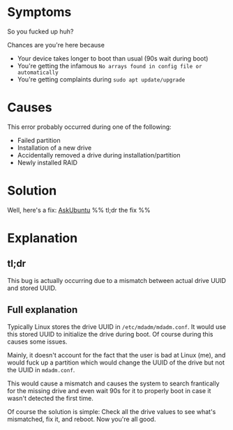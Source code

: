 # Symptoms
So you fucked up huh? 

Chances are you're here because
- Your device takes longer to boot than usual (90s wait during boot)
- You're getting the infamous `No arrays found in config file or automatically`
- You're getting complaints during `sudo apt update/upgrade`
# Causes
This error probably occurred during one of the following:
- Failed partition
- Installation of a new drive
- Accidentally removed a drive during installation/partition
- Newly installed RAID
# Solution
Well, here's a fix: [AskUbuntu](https://askubuntu.com/questions/711016/slow-boot-a-start-job-is-running-for-dev-disk-by)
%% tl;dr the fix  %%
# Explanation
## tl;dr
This bug is actually occurring due to a mismatch between actual drive UUID and stored UUID. 
## Full explanation
Typically Linux stores the drive UUID in `/etc/mdadm/mdadm.conf`. It would use this stored UUID to initialize the drive during boot. Of course during this causes some issues.

Mainly, it doesn't account for the fact that the user is bad at Linux (me), and would fuck up a partition which would change the UUID of the drive but not the UUID in  `mdadm.conf`.

This would cause a mismatch and causes the system to search frantically for the missing drive and even wait 90s for it to properly boot in case it wasn't detected the first time. 

Of course the solution is simple: Check all the drive values to see what's mismatched, fix it, and reboot. Now you're all good.
